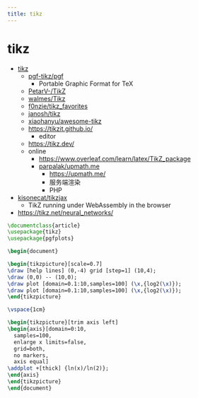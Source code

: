 ```yaml
---
title: tikz
---
```


# tikz

- [tikz](https://tikz.net/)
  - [pgf-tikz/pgf](https://github.com/pgf-tikz/pgf)
    - Portable Graphic Format for TeX
  - [PetarV-/TikZ](https://github.com/PetarV-/TikZ)
  - [walmes/Tikz](https://github.com/walmes/Tikz)
  - [f0nzie/tikz_favorites](https://github.com/f0nzie/tikz_favorites)
  - [janosh/tikz](https://github.com/janosh/tikz)
  - [xiaohanyu/awesome-tikz](https://github.com/xiaohanyu/awesome-tikz)
  - https://tikzit.github.io/
    - editor
  - https://tikz.dev/
  - online
    - https://www.overleaf.com/learn/latex/TikZ_package
    - [parpalak/upmath.me](https://github.com/parpalak/upmath.me)
      - https://upmath.me/
      - 服务端渲染
      - PHP
- [kisonecat/tikzjax](https://github.com/kisonecat/tikzjax)
  - TikZ running under WebAssembly in the browser
- https://tikz.net/neural_networks/

```tex
\documentclass{article}
\usepackage{tikz}
\usepackage{pgfplots}

\begin{document}

\begin{tikzpicture}[scale=0.7]
\draw [help lines] (0,-4) grid [step=1] (10,4);
\draw (0,0) -- (10,0);
\draw plot [domain=0.1:10,samples=100] (\x,{log2(\x)});
\draw plot [domain=0.1:10,samples=100] (\x,{log2(\x)});
\end{tikzpicture}

\vspace{1cm}

\begin{tikzpicture}[trim axis left]
\begin{axis}[domain=0:10,
  samples=100,
  enlarge x limits=false,
  grid=both,
  no markers,
  axis equal]
\addplot +[thick] {ln(x)/ln(2)};
\end{axis}
\end{tikzpicture}
\end{document}
```
